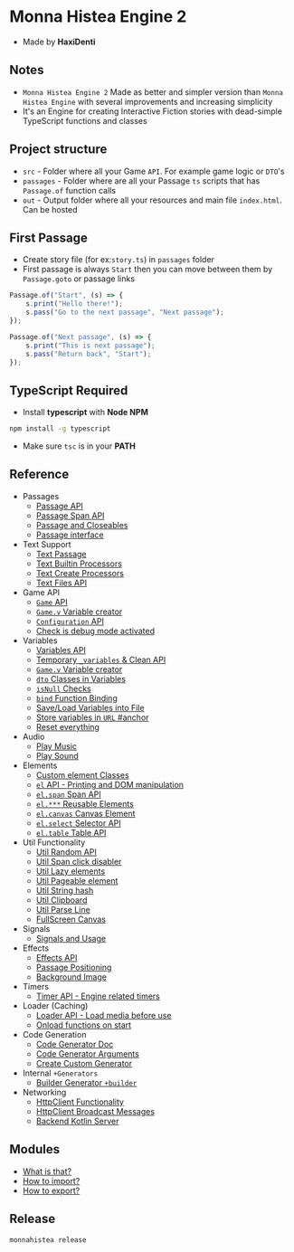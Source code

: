 # Monna Histea Engine 2
* Made by __HaxiDenti__

## Notes
* `Monna Histea Engine 2` Made as better and simpler version than `Monna Histea Engine` with several improvements and increasing simplicity
* It's an Engine for creating Interactive Fiction stories with dead-simple TypeScript functions and classes

## Project structure
* `src` - Folder where all your Game `API`. For example game logic or `DTO`'s
* `passages` - Folder where are all your Passage `ts` scripts that has `Passage.of` function calls
* `out` - Output folder where all your resources and main file `index.html`. Can be hosted

## First Passage
* Create story file (for ex:`story.ts`) in `passages` folder
* First passage is always `Start` then you can move between them by `Passage.goto` or passage links
```ts
Passage.of("Start", (s) => {
    s.print("Hello there!");
    s.pass("Go to the next passage", "Next passage");
});

Passage.of("Next passage", (s) => {
    s.print("This is next passage");
    s.pass("Return back", "Start");
});
```

## TypeScript Required
* Install __typescript__ with __Node NPM__
```bash
npm install -g typescript
```
* Make sure `tsc` is in your __PATH__

## Reference

* Passages
    * [Passage API](doc/Passage.md)
    * [Passage Span API](doc/PassageSpan.md)
	* [Passage and Closeables](doc/PassageCloseables.md)
	* [Passage interface](doc/PassageClass.md)
* Text Support
	* [Text Passage](doc/TextPassage.md)
	* [Text Builtin Processors](doc/TextPassageProcessors.md)
	* [Text Create Processors](doc/TextPassageCreateProcessors.md)
	* [Text Files API](doc/TextStory.md)
* Game API
    * [`Game` API](doc/GameAPI.md)
    * [`Game.v` Variable creator](doc/Game_v.md)
	* [`Configuration` API](doc/Config.md)
	* [Check is debug mode activated](doc/EngineIsDebugMode.md)
* Variables
    * [Variables API](doc/Variables.md)
    * [Temporary `_variables` & Clean API](doc/VariablesClean.md)
    * [`Game.v` Variable creator](doc/Game_v.md)
    * [`dto` Classes in Variables](doc/StoreClassesInVar.md)
    * [`isNull` Checks](doc/IsNull.md)
    * [`bind` Function Binding](doc/bind.md)
    * [Save/Load Variables into File](doc/SaveLoad.md)
	* [Store variables in `URL` #anchor](doc/Anchor.md)
	* [Reset everything](doc/Reset.md)
* Audio
    * [Play Music](doc/Music.md)
    * [Play Sound](doc/Sound.md)
* Elements
	* [Custom element Classes](doc/element_classes.md)
    * [`el` API - Printing and DOM manipulation](doc/el.md)
    * [`el.span` Span API](doc/el_span.md)
    * [`el.***` Reusable Elements](doc/el_reusable_elements.md)
    * [`el.canvas` Canvas Element](doc/el_canvas.md)
    * [`el.select` Selector API](doc/el_select.md)
	* [`el.table` Table API](doc/Table.md)
* Util Functionality
    * [Util Random API](doc/Util_random.md)
    * [Util Span click disabler](doc/Util_declick.md)
    * [Util Lazy elements](doc/Util_Lazy.md)
    * [Util Pageable element](doc/Util_Pageable.md)
	* [Util String hash](doc/Util_hash.md)
	* [Util Clipboard](doc/Util_clipboard.md)
	* [Util Parse Line](doc/Util_parseLine.md)
	* [FullScreen Canvas](doc/CanvasFullScreen.md)
* Signals
	* [Signals and Usage](doc/Signals.md)
* Effects
    * [Effects API](doc/Effects.md)
    * [Passage Positioning](doc/Positioning.md)
    * [Background Image](doc/Background.md)
* Timers
    * [Timer API - Engine related timers](doc/Timer.md)
* Loader (Caching)
    * [Loader API - Load media before use](doc/Loader.md)
	* [Onload functions on start](doc/Onloads.md)
* Code Generation
	* [Code Generator Doc](doc/CodeGen_WhatIs.md)
	* [Code Generator Arguments](doc/CodeGen_Args.md)
	* [Create Custom Generator](doc/CodeGen_CustomGen.md)
* Internal `+Generators`
	* [Builder Generator `+builder`](doc/CodeGen_Builder.md)
* Networking
	* [HttpClient Functionality](doc/Net_HttpClient.md)
	* [HttpClient Broadcast Messages](doc/Net_HttpClientBroadcast.md)
	* [Backend Kotlin Server](doc/Net_KotlinServer.md)

## Modules
* [What is that?](doc/Modules_what.md)
* [How to import?](doc/Modules_import.md)
* [How to export?](doc/Modules_export.md)

## Release
```bash
monnahistea release
```

